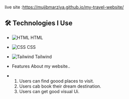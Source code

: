 live site :https://mujibmarziya.github.io/my-travel-website/

## 🛠️ Technologies I Use
- ![HTML](https://img.icons8.com/color/48/000000/html-5.png) HTML
- ![CSS](https://img.icons8.com/color/48/000000/css3.png) CSS
- ![Tailwind](https://i.ibb.co/hZMzRJw/128px-Tailwind-CSS-Logo-svg.png) Tailwind

- Features About my website..
- 1. Users can find goood places to visit.
  2. Users cab book their dream destination.
  3. Users can get good visual Ui.
     
